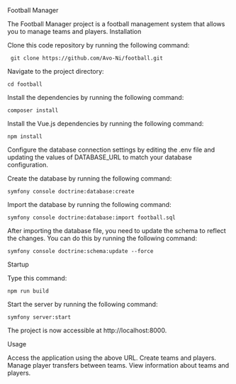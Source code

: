 Football Manager

The Football Manager project is a football management system that allows you to manage teams and players.
Installation

Clone this code repository by running the following command:


     git clone https://github.com/Avo-Ni/football.git

  
Navigate to the project directory:


    cd football

  

Install the dependencies by running the following command:

  
    composer install

Install the Vue.js dependencies by running the following command:

  
    npm install

Configure the database connection settings by editing the .env file and updating the values of DATABASE_URL to match your database configuration.

Create the database by running the following command:  

    symfony console doctrine:database:create

Import the database by running the following command:

  
    symfony console doctrine:database:import football.sql

 After importing the database file, you need to update the schema to reflect the changes. You can do this by running the following command:


    symfony console doctrine:schema:update --force

Startup

Type this command: 

    npm run build

Start the server by running the following command:

    symfony server:start

The project is now accessible at http://localhost:8000.

 
Usage

  Access the application using the above URL.
  Create teams and players.
  Manage player transfers between teams.
  View information about teams and players.

